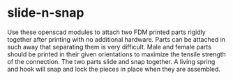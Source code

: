 # slide-n-snap
Use these openscad modules to attach two FDM printed parts rigidly together after printing with no additional hardware. Parts can be attached in such away that separating them is very difficult. Male and female parts should be printed in their given orientations to maximize the tensile strength of the connection. The two parts slide and snap together. A living spring and hook will snap and lock the pieces in place when they are assembled.


